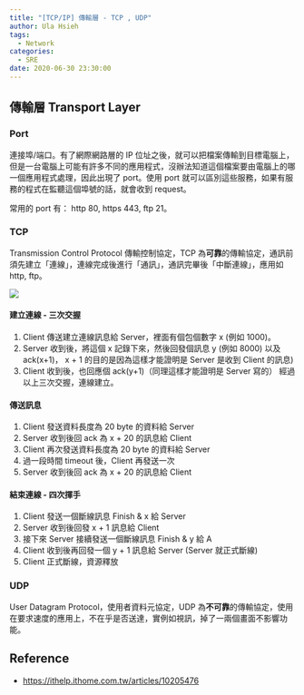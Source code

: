 ```yaml
---
title: "[TCP/IP] 傳輸層 - TCP , UDP"
author: Ula Hsieh
tags:
  - Network
categories:
  - SRE
date: 2020-06-30 23:30:00
---
```


## 傳輸層 Transport Layer

### Port

連接埠/端口。有了網際網路層的 IP 位址之後，就可以把檔案傳輸到目標電腦上，但是一台電腦上可能有許多不同的應用程式，沒辦法知道這個檔案要由電腦上的哪一個應用程式處理，因此出現了 port。使用 port 就可以區別這些服務，如果有服務的程式在監聽這個埠號的話，就會收到 request。

<!--more-->

常用的 port 有： http 80, https 443, ftp 21。

### TCP

Transmission Control Protocol 傳輸控制協定，TCP 為**可靠**的傳輸協定，通訊前須先建立「連線」，連線完成後進行「通訊」，通訊完畢後「中斷連線」，應用如 http, ftp。

![](https://imgur.com/Lk5Jcq1.png)

#### 建立連線 - 三次交握

1. Client 傳送建立連線訊息給 Server，裡面有個包個數字 x (例如 1000)。
2. Server 收到後，將這個 x 記錄下來，然後回發個訊息 y (例如 8000) 以及 ack(x+1)， x + 1 的目的是因為這樣才能證明是 Server 是收到 Client 的訊息)
3. Client 收到後，也回應個 ack(y+1)（同理這樣才能證明是 Server 寫的）
   經過以上三次交握，連線建立。

#### 傳送訊息

1. Client 發送資料長度為 20 byte 的資料給 Server
2. Server 收到後回 ack 為 x + 20 的訊息給 Client
3. Client 再次發送資料長度為 20 byte 的資料給 Server
4. 過一段時間 timeout 後，Client 再發送一次
5. Server 收到後回 ack 為 x + 20 的訊息給 Client

#### 結束連線 - 四次揮手

1. Client 發送一個斷線訊息 Finish & x 給 Server
2. Server 收到後回發 x + 1 訊息給 Client
3. 接下來 Server 接續發送一個斷線訊息 Finish & y 給 A
4. Client 收到後再回發一個 y + 1 訊息給 Server (Server 就正式斷線)
5. Client 正式斷線，資源釋放

### UDP

User Datagram Protocol，使用者資料元協定，UDP 為**不可靠**的傳輸協定，使用在要求速度的應用上，不在乎是否送達，實例如視訊，掉了一兩個畫面不影響功能。

## Reference

- https://ithelp.ithome.com.tw/articles/10205476
